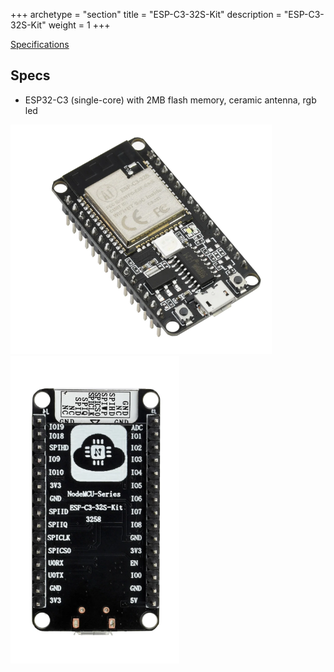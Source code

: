 +++
archetype = "section"
title = "ESP-C3-32S-Kit"
description =  "ESP-C3-32S-Kit"
weight = 1
+++

[Specifications](https://docs.ai-thinker.com/_media/esp32/docs/esp-c3-32s-kit-v1.0_specification.pdf)

## Specs
* ESP32-C3 (single-core) with 2MB flash memory, ceramic antenna, rgb led


![image](front.png?width=400px)
![image](back.png?width=400px)

